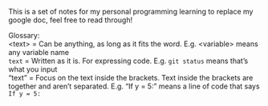 This is a set of notes for my personal programming learning to replace my google doc, feel free to read through!

Glossary:  
\<text> = Can be anything, as long as it fits the word. E.g. \<variable> means any variable name  
`text` = Written as it is. For expressing code. E.g. `git status` means that’s what you input  
“text” = Focus on the text inside the brackets. Text inside the brackets are together and aren’t separated. E.g. “If y = 5:” means a line of code that says `If y = 5:` 



